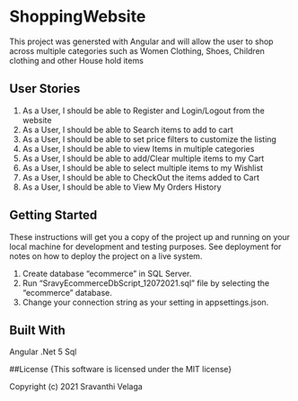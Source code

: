 # ShoppingWebsite

This project was genersted with Angular and will allow the user to shop across multiple categories such as Women Clothing, Shoes, Children clothing and other House hold items 

## User Stories

1. As a User, I should be able to Register and Login/Logout from the website
2. As a User, I should be able to Search items to add to cart
3. As a User, I should be able to set price filters to customize the listing 
4. As a User, I should be able to view Items in multiple categories
5. As a User, I should be able to add/Clear multiple items to my Cart
6. As a User, I should be able to select multiple items to my Wishlist
7. As a User, I should be able to CheckOut the items added to Cart
8. As a User, I should be able to View My Orders History

## Getting Started

These instructions will get you a copy of the project up and running on your local machine for development and testing purposes. See deployment for notes on how to deploy the project on a live system.

1.	Create database “ecommerce” in SQL Server. 
2.	Run “SravyEcommerceDbScript_12072021.sql” file by selecting the “ecommerce” database. 
3.	Change your connection string as your setting in appsettings.json. 

## Built With

Angular
.Net 5
Sql

##License
{This software is licensed under the MIT license}

Copyright (c) 2021 Sravanthi Velaga
